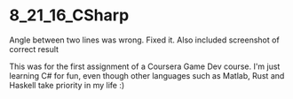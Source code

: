# 8_21_16_CSharp
Angle between two lines was wrong. Fixed it. Also included screenshot of correct result

This was for the first assignment of a Coursera Game Dev course.
I'm just learning C# for fun, even though other languages
such as Matlab, Rust and Haskell take priority in my life :)
